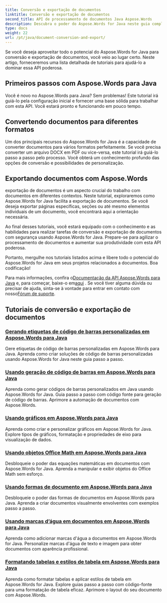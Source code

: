 ```yaml
---
title: Conversão e exportação de documentos
linktitle: Conversão e exportação de documentos
second_title: API de processamento de documentos Java Aspose.Words
description: Descubra o poder do Aspose.Words for Java neste guia completo. Aprenda como converter e exportar documentos sem esforço.
type: docs
weight: 22
url: /pt/java/document-conversion-and-export/
---
```


Se você deseja aproveitar todo o potencial do Aspose.Words for Java para conversão e exportação de documentos, você veio ao lugar certo. Neste artigo, forneceremos uma lista detalhada de tutoriais para ajudá-lo a dominar essa API poderosa.

## Primeiros passos com Aspose.Words para Java
Você é novo no Aspose.Words para Java? Sem problemas! Este tutorial irá guiá-lo pela configuração inicial e fornecer uma base sólida para trabalhar com esta API. Você estará pronto e funcionando em pouco tempo.

## Convertendo documentos para diferentes formatos
Um dos principais recursos do Aspose.Words for Java é a capacidade de converter documentos para vários formatos perfeitamente. Se você precisa converter um arquivo DOCX em PDF ou vice-versa, este tutorial irá guiá-lo passo a passo pelo processo. Você obterá um conhecimento profundo das opções de conversão e possibilidades de personalização.

## Exportando documentos com Aspose.Words
exportação de documentos é um aspecto crucial do trabalho com documentos em diferentes contextos. Neste tutorial, exploraremos como Aspose.Words for Java facilita a exportação de documentos. Se você deseja exportar páginas específicas, seções ou até mesmo elementos individuais de um documento, você encontrará aqui a orientação necessária.

Ao final desses tutoriais, você estará equipado com o conhecimento e as habilidades para realizar tarefas de conversão e exportação de documentos com segurança usando Aspose.Words for Java. Prepare-se para agilizar o processamento de documentos e aumentar sua produtividade com esta API poderosa.

Portanto, mergulhe nos tutoriais listados acima e libere todo o potencial do Aspose.Words for Java em seus projetos relacionados a documentos. Boa codificação!

 Para mais informações, confira o[Documentação da API Aspose.Words para Java](https://reference.aspose.com/words/java/) e, para começar, baixe-o em[aqui](https://releases.aspose.com/words/java/) . Se você tiver alguma dúvida ou precisar de ajuda, sinta-se à vontade para entrar em contato com nosso[Fórum de suporte](https://forum.aspose.com/).

## Tutoriais de conversão e exportação de documentos
### [Gerando etiquetas de código de barras personalizadas em Aspose.Words para Java](./generating-custom-barcode-labels/)
Gere etiquetas de código de barras personalizadas em Aspose.Words para Java. Aprenda como criar soluções de código de barras personalizadas usando Aspose.Words for Java neste guia passo a passo.
### [Usando geração de código de barras em Aspose.Words para Java](./using-barcode-generation/)
Aprenda como gerar códigos de barras personalizados em Java usando Aspose.Words for Java. Guia passo a passo com código fonte para geração de código de barras. Aprimore a automação de documentos com Aspose.Words.
### [Usando gráficos em Aspose.Words para Java](./using-charts/)
Aprenda como criar e personalizar gráficos em Aspose.Words for Java. Explore tipos de gráficos, formatação e propriedades de eixo para visualização de dados.
### [Usando objetos Office Math em Aspose.Words para Java](./using-office-math-objects/)
Desbloqueie o poder das equações matemáticas em documentos com Aspose.Words for Java. Aprenda a manipular e exibir objetos do Office Math sem esforço.
### [Usando formas de documento em Aspose.Words para Java](./using-document-shapes/)
Desbloqueie o poder das formas de documentos em Aspose.Words para Java. Aprenda a criar documentos visualmente envolventes com exemplos passo a passo.
### [Usando marcas d’água em documentos em Aspose.Words para Java](./using-watermarks-to-documents/)
Aprenda como adicionar marcas d'água a documentos em Aspose.Words for Java. Personalize marcas d'água de texto e imagem para obter documentos com aparência profissional.
### [Formatando tabelas e estilos de tabela em Aspose.Words para Java](./formatting-tables-and-table-styles/)
Aprenda como formatar tabelas e aplicar estilos de tabela em Aspose.Words for Java. Explore guias passo a passo com código-fonte para uma formatação de tabela eficaz. Aprimore o layout do seu documento com Aspose.Words.